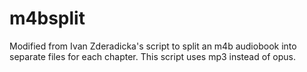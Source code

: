 # m4bsplit

Modified from Ivan Zderadicka's script to split an m4b audiobook into separate files for each chapter. This script uses mp3 instead of opus.
